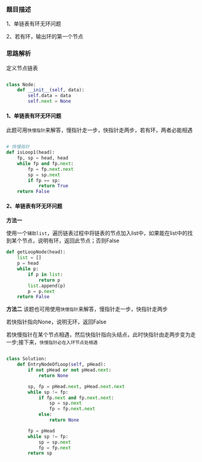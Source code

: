 ### 题目描述

1、单链表有环无环问题

2、若有环，输出环的第一个节点


### 思路解析

定义节点链表
```python

class Node:
    def __init__(self, data):
        self.data = data
        self.next = None
```

#### 1、单链表有环无环问题

此题可用`快慢指针`来解答，慢指针走一步，快指针走两步，若有环，两者必能相遇
```python

# 快慢指针
def isLoop1(head):
    fp, sp = head, head
    while fp and fp.next:
        fp = fp.next.next
        sp = sp.next
        if fp == sp:
            return True
    return False

```

#### 2、单链表有环无环问题

**方法一**

使用一个`辅助list`，遍历链表过程中将链表的节点加入list中，如果能在list中的找到某个节点，说明有环，返回此节点；否则False

```python
def getLoopNode(head):
    list = []
    p = head
    while p:
        if p in list:
            return p
        list.append(p)
        p = p.next
    return False
```

**方法二**
该题也可用使用`快慢指针`来解答，慢指针走一步，快指针走两步

若快指针指向None，说明无环，返回False

若快慢指针在某个节点相遇，然后快指针指向头结点，此时快指针由走两步变为走一步;接下来，`快慢指针必在入环节点处相遇`

```python

class Solution:
    def EntryNodeOfLoop(self, pHead):
        if not pHead or not pHead.next:
            return None

        sp, fp = pHead.next, pHead.next.next
        while sp != fp:
            if fp.next and fp.next.next:
                sp = sp.next
                fp = fp.next.next
            else:
                return None

        fp = pHead
        while sp != fp:
            sp = sp.next
            fp = fp.next
        return sp

```
